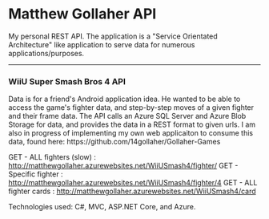<h1>
Matthew Gollaher API
</h1>

My personal REST API. The application is a "Service Orientated Architecture" like application to serve data for numerous applications/purposes. 

<hr/>
<h3>WiiU Super Smash Bros 4 API</h3>
Data is for a friend's Android application idea. He wanted to be able to access the game's fighter data, and step-by-step moves of a given fighter and their frame data. The API calls an Azure SQL Server and Azure Blob Storage for data, and provides the data in a REST format to given urls. I am also in progress of implementing my own web applicaiton to consume this data, found here: https://github.com/14gollaher/Gollaher-Games

GET - ALL fighters (slow) : http://matthewgollaher.azurewebsites.net/WiiUSmash4/fighter/
GET - Specific fighter    : http://matthewgollaher.azurewebsites.net/WiiUSmash4/fighter/4
GET - ALL fighter cards   : http://matthewgollaher.azurewebsites.net/WiiUSmash4/card

Technologies used: C#, MVC, ASP.NET Core, and Azure.


